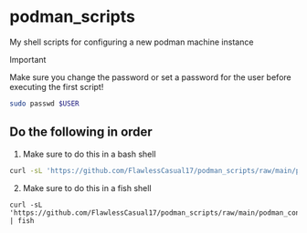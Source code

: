 # podman_scripts
 My shell scripts for configuring a new podman machine instance

> [!IMPORTANT]
> Make sure you change the password or set a 
> password for the user before executing the first script!

```bash
sudo passwd $USER
```

## Do the following in order


1. Make sure to do this in a bash shell

```bash
curl -sL 'https://github.com/FlawlessCasual17/podman_scripts/raw/main/podman_configuration_bash' | bash
```

2. Make sure to do this in a fish shell

```fish
curl -sL 'https://github.com/FlawlessCasual17/podman_scripts/raw/main/podman_configuration_fish' | fish
```
